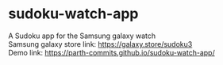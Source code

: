 # sudoku-watch-app
A Sudoku app for the Samsung galaxy watch  
Samsung galaxy store link: https://galaxy.store/sudoku3  
Demo link: https://parth-commits.github.io/sudoku-watch-app/  
